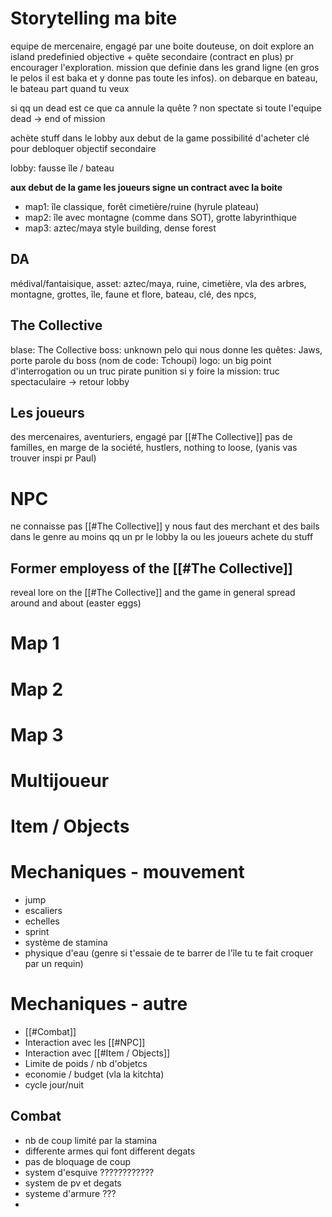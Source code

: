 # Storytelling ma bite

equipe de mercenaire, engagé par une boite douteuse, on doit explore an island predefinied objective + quête secondaire (contract en plus) pr encourager l'exploration. 
mission que definie dans les grand ligne (en gros le pelos il est baka et y donne pas toute les infos).  on debarque en bateau, le bateau part quand tu veux 

si qq un dead est ce que ca annule la quête ? non spectate
si toute l'equipe dead -> end of mission


achète stuff dans le lobby aux debut de la game
possibilité d'acheter clé pour debloquer objectif secondaire

lobby: fausse île / bateau

**aux debut de la game les joueurs signe un contract avec la boite** 

- map1: île classique, forêt cimetière/ruine (hyrule plateau)
- map2: île avec montagne (comme dans SOT), grotte labyrinthique
- map3: aztec/maya style building, dense forest

## DA
médival/fantaisique, 
asset: aztec/maya, ruine, cimetière, vla des arbres, montagne, grottes, île, faune et flore, bateau, clé, des npcs, 

## The Collective
blase: The Collective
boss: unknown
pelo qui nous donne les quêtes: Jaws, porte parole du boss (nom de code: Tchoupi)
logo: un big point d'interrogation ou un truc pirate 
punition si y foire la mission: truc spectaculaire -> retour lobby


## Les joueurs
des mercenaires, aventuriers, engagé par [[#The Collective]]
pas de familles, en marge de la société, hustlers, nothing to loose, (yanis vas trouver inspi pr Paul)


# NPC
ne connaisse pas [[#The Collective]]
y nous faut des merchant et des bails dans le genre
au moins qq un pr le lobby
la ou les joueurs achete du stuff


## Former employess of the [[#The Collective]]
reveal lore on the [[#The Collective]] and the game in general
spread around and about (easter eggs)
# Map 1
# Map 2
# Map 3

# Multijoueur

# Item / Objects

# Mechaniques - mouvement
- jump
- escaliers
- echelles
- sprint
- système de stamina
- physique d'eau (genre si t'essaie de te barrer de l'île tu te fait croquer par un requin)

# Mechaniques - autre
- [[#Combat]]
- Interaction avec les [[#NPC]]
- Interaction avec [[#Item / Objects]]
- Limite de poids / nb d'objetcs
- economie / budget (vla la kitchta)
- cycle jour/nuit

## Combat
- nb de coup limité par la stamina
- differente armes qui font different degats
- pas de bloquage de coup
- system d'esquive ????????????
- system de pv et degats
- systeme d'armure ???
- 
